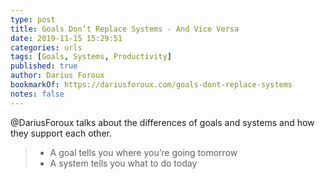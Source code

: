 ```yaml
---
type: post
title: Goals Don’t Replace Systems - And Vice Versa
date: 2019-11-15 15:29:51
categories: urls
tags: [Goals, Systems, Productivity]
published: true
author: Darius Foroux
bookmarkOf: https://dariusforoux.com/goals-dont-replace-systems
notes: false
---
```


@DariusForoux talks about the differences of goals and systems and how they support each other.

> * A goal tells you where you’re going tomorrow
> * A system tells you what to do today
